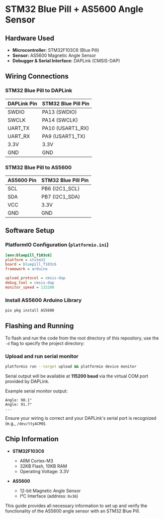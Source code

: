 # STM32 Blue Pill + AS5600 Angle Sensor

## Hardware Used

* **Microcontroller:** STM32F103C6 (Blue Pill)
* **Sensor:** AS5600 Magnetic Angle Sensor
* **Debugger & Serial Interface:** DAPLink (CMSIS-DAP)

## Wiring Connections

### STM32 Blue Pill to DAPLink

| DAPLink Pin | STM32 Blue Pill Pin |
| ----------- | ------------------- |
| SWDIO       | PA13 (SWDIO)        |
| SWCLK       | PA14 (SWCLK)        |
| UART\_TX    | PA10 (USART1\_RX)   |
| UART\_RX    | PA9 (USART1\_TX)    |
| 3.3V        | 3.3V                |
| GND         | GND                 |

### STM32 Blue Pill to AS5600

| AS5600 Pin | STM32 Blue Pill Pin |
| ---------- | ------------------- |
| SCL        | PB6 (I2C1\_SCL)     |
| SDA        | PB7 (I2C1\_SDA)     |
| VCC        | 3.3V                |
| GND        | GND                 |

## Software Setup

### PlatformIO Configuration (`platformio.ini`)

```ini
[env:bluepill_f103c6]
platform = ststm32
board = bluepill_f103c6
framework = arduino

upload_protocol = cmsis-dap
debug_tool = cmsis-dap
monitor_speed = 115200
```

### Install AS5600 Arduino Library

```bash
pio pkg install AS5600
```

## Flashing and Running

To flash and run the code from the root directory of this repository, use the `-d` flag to specify the project directory:

### Upload and run serial monitor

```bash
platformio run --target upload && platformio device monitor
```

Serial output will be available at **115200 baud** via the virtual COM port provided by DAPLink.

Example serial monitor output:

```
Angle: 90.1°
Angle: 91.7°
...
```

Ensure your wiring is correct and your DAPLink's serial port is recognized (e.g., `/dev/ttyACM0`).

## Chip Information

* **STM32F103C6**

  * ARM Cortex-M3
  * 32KB Flash, 10KB RAM
  * Operating Voltage: 3.3V

* **AS5600**

  * 12-bit Magnetic Angle Sensor
  * I²C Interface (address: `0x36`)

This guide provides all necessary information to set up and verify the functionality of the AS5600 angle sensor with an STM32 Blue Pill.
